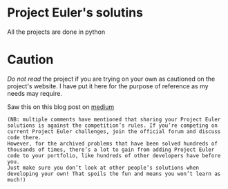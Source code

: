 # Project Euler's solutins

All the projects are done in python 

# Caution
*Do not read* the project if you are trying on your own as cautioned on the project's website.
I have put it here for the purpose of reference as my needs may require.

Saw  this on this blog post on [medium](https://blog.usejournal.com/consider-yourself-a-developer-you-should-solve-the-project-euler-problems-ed8d13397c9c)

    (NB: multiple comments have mentioned that sharing your Project Euler solutions is against the competition’s rules. If you’re competing on current Project Euler challenges, join the official forum and discuss code there.
    However, for the archived problems that have been solved hundreds of thousands of times, there’s a lot to gain from adding Project Euler code to your portfolio, like hundreds of other developers have before you.
    Just make sure you don’t look at other people’s solutions when developing your own! That spoils the fun and means you won’t learn as much!)
